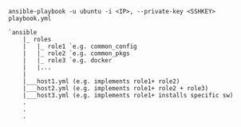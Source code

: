 `ansible-playbook -u ubuntu -i <IP>, --private-key <SSHKEY> playbook.yml`

```ascii
`ansible
	|_ roles
	|	|_ role1 `e.g. common_config
	|	|_ role2 `e.g. common_pkgs
	|	|_ role3 `e.g. docker
	|	|...
	|
	|___host1.yml (e.g. implements role1+ role2)
	|___host2.yml (e.g. implements role1+ role2 + role3)
	|___host3.yml (e.g. implements role1+ installs specific sw)
	.
	.
	.
```
